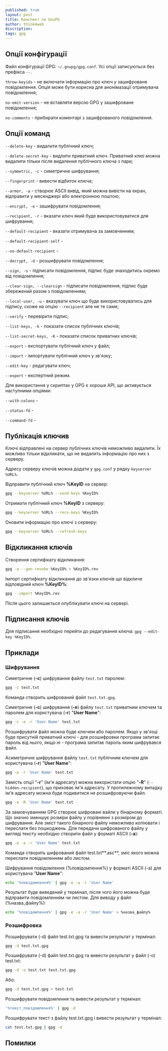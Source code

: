 ```yaml
---
published: true
layout: post
title: Конспект по GnuPG 
author: think4web
discription:
tags: gpg
---
```


## Опції конфігурації

Файл конфігурації GPG: ```~/.gnupg/gpg.conf```. Усі опції записуються без префікса ```--```.

```throw-keyids``` - не включати інформацію про ключ у зашифроване повідомлення. Опція може бути корисна для анонімазації отримувача повідомлення;

```no-emit-version``` - не вставляти версію GPG у зашифроване повідомлення;

```no-comments``` - прибирати коментарі з зашифрованого повідомлення.

## Опції команд

```--delete-key``` - видалити публічний ключ;

```--delete-secret-key``` - видлити приватний ключ. Приватний клюі можна видалити тільки після видалення публічного ключа з пари;

```--symmetric, -c``` - симетричне шифрування;

```--fingerprint``` - вивести відбиток ключа;

```--armor, -a``` - створює ASCII вивід, який можна вивісти на екран, відправити у месенджері або електронною поштою;

```--encrypt, -e``` - зашифрувати повідомлення;

```--recipient, -r``` - вказати ключ який буде використовуватися для шифрування;

```--default-recipient``` - вказати отримувача за замовченням;

```--default-recipient-self``` -

```--no-default-recipient``` - 

```--decrypt, -d``` - розшифрувати повідомлення;

```--sign, -s``` - підписати повідомлення, підпис буде знаходитись окремо від повідомлення;

```--clear-sign, --clearsign``` - підписати повідомлення, підпис буде збережений разом з повідомленням;

```--local-user, -u``` - вказувати ключ що буде використовуватись для підпису, схоже на опцію ```--recipient``` але не те саме;

```--verify``` - перевірити підпис;

```--list-keys, -k``` - показати список публічних ключів;

```--list-secret-keys, -K``` - показати список приватних ключів;

```--export``` - експортувати публічний ключ у файл;

```--import``` - імпортувати публічний ключ у зв'язку;

```--edit-key``` - редагувати ключ;

```--expert``` - експертний режим.

Для використання у скриптах у GPG є хороше API, що активується наступними опціями:

```--with-colons``` -

```--status-fd``` -

```--command-fd``` -

## Публікація ключив

Ключі відправлені на сервер публічних ключів неможливо видалити. Їх можливо тільки відкликати, що не видалить інформацію про них з серверу. 

Адресу серверу ключів можна додати у ```gpg.conf``` у рядку ```keyserver %URL%```.

Відправити публічний ключ **%KeyID** на сервер:

```bash
gpg --keyserver %URL% --send-keys %KeyID%
```

Отримати публічний ключ **%KeyID** з серверу:

```bash
gpg --keyserver %URL% --recv-keys %KeyID%
```

Оновити інформацію про ключі з серверу:

```bash
gpg --keyserver %URL% --refresh-keys
```

## Відкликання ключів

Створення сертифікату відкликання:

```bash
gpg -a --gen-revoke %KeyID% > %KeyID%.rev
```

Імпорт сертифікату відкликання до зв'язки ключів що відкличе відповідний ключ **%KeyID%**:

```bash
gpg --import %KeyID%.rev
```

Після цього залишається опублікувати ключі на сервері.

## Підписання ключів

Для підписання необхідно перейти до редагування ключа: ```gpg --edit-key %KeyID%```.

## Приклади

### Шифрування

Симетричне (**-c**) шифрування файлу ```test.txt``` паролем:

```bash
gpg -c test.txt
```
Команда створить шифрований файл ```test.txt.gpg```.

Симетричне (**-c**) шифрування (**-e**) файлу ```test.txt``` приватним ключем та паролем для користувача (**-r**) "**User Name**":

```bash
gpg -c -e -r 'User Name' test.txt
```

Розшифрувати файл можна буде ключем або паролем. Якщо у зв'язці буде присутній приватний ключі - для розшифровки програма запитає пароль від нього, якщо ні - програма запитає пароль яким шифрувався файл.

Асиметричне шифрування файлу ```test.txt``` публічним ключем для користувача (**-r**) "**User Name**":

```bash
gpg -e -r 'User Name' test.txt
```
Замість опції "**-r**" (ім'я адресату) можна використати опцію "**-R**" (```--hidden-recipient```), що приховає ім'я адресату. У протилежному випадку ім'я адресату можна буде подивитися не розшифровуючи файл.

```bash
gpg -e -R 'User Name' test.txt
```

За замовчуванням GPG створює шифровані вайли у бінарному форматі. Що значно зменшує розміри файлу у порівнянні з розміром до шифрування. Але зміст такого бінарного файлу неможливо копіювати і переслати без пошкоджень. Для передачи шифрованого файлу у вигляді тексту необхідно створити файл у форматі ASCII (**-a**):

```bash
gpg -e -a -r 'User Name' test.txt
```

Команда створить шифрований файл test.txt**.asc**, зміс якого можна переслати повідомленням або листом.

Шифрування повідомлення (%повідомлення%) у форматі ASCII (-a) для користувача "**User Name**":

```bash
echo '%повідомлення%' | gpg -e -a -r 'User Name'
```

Результат буде виведений у термінал, після чого його можна буде відправити повідомленням чи листом. Для виводу у файл (%назва_файлу%):

```bash
echo '%повідомлення%' | gpg -e -a -r 'User Name' > %назва_файлу%
```

### Розшифровка

Розшифрувати (-d) файл test.txt.gpg та вивести результат у термінал:

```bash
gpg -d test.txt.gpg
```

Розшифрувати (-d) файл test.txt.gpg та вивести результат у файл (-o) test.txt:

```bash
gpg -d -o test.txt test.txt.gpg
```

Або:

```bash
gpg -d test.txt.gpg > test.txt
```

Розшифрувати повідомлення та вивести результат у термінал:

```bash
'%текст_повідомлення%' | gpg -d
```

Розшифрувати текст з файлу test.txt.gpg і вивести результат у термінал:

```bash
cat test.txt.gpg | gpg -d
```

## Помилки

